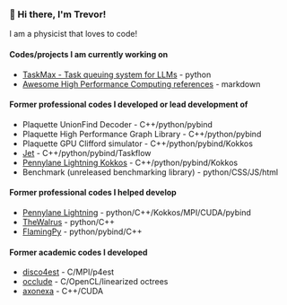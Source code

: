 ### 👋 Hi there, I'm **Trevor**!

I am a physicist that loves to code!

#### Codes/projects I am currently working on
- [TaskMax - Task queuing system for LLMs](https://github.com/MindKingAI/taskmax) - python
- [Awesome High Performance Computing references](https://github.com/trevor-vincent/awesome-high-performance-computing) - markdown

#### Former professional codes I developed or lead development of 
- Plaquette UnionFind Decoder - C++/python/pybind
- Plaquette High Performance Graph Library - C++/python/pybind
- Plaquette GPU Clifford simulator - C++/python/pybind/Kokkos
- [Jet](https://github.com/XanaduAI/jet) - C++/python/pybind/Taskflow
- [Pennylane Lightning Kokkos](https://github.com/PennyLaneAI/pennylane-lightning-kokkos) - C++/python/pybind/Kokkos
- Benchmark (unreleased benchmarking library) - python/CSS/JS/html

#### Former professional codes I helped develop
- [Pennylane Lightning](https://github.com/PennylaneAI/pennylane-lightning) - python/C++/Kokkos/MPI/CUDA/pybind
- [TheWalrus](https://github.com/XanaduAI/thewalrus) - python/C++
- [FlamingPy](https://github.com/XanaduAI/flamingpy) - python/pybind/C++

#### Former academic codes I developed
- [disco4est](https://github.com/trevor-vincent/disco4est) - C/MPI/p4est
- [occlude](https://github.com/trevor-vincent/occlude) - C/OpenCL/linearized octrees
- [axonexa](https://github.com/trevor-vincent/axonexa) - C++/CUDA
